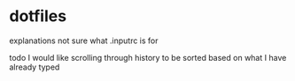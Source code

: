 # dotfiles

explanations
not sure what .inputrc is for


todo
I would like scrolling through history to be sorted based on what I have already typed



